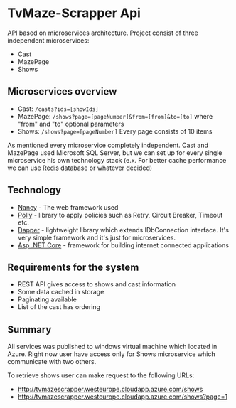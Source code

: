 # TvMaze-Scrapper Api
API based on microservices architecture.
Project consist of three independent microservices:
- Cast
- MazePage
- Shows

## Microservices overview
* Cast: `/casts?ids=[showIds]`
* MazePage: `/shows?page=[pageNumber]&from=[from]&to=[to]` where "from" and "to" optional parameters
* Shows: `/shows?page=[pageNumber]` Every page consists of 10 items

As mentioned every microservice completely independent. Cast and MazePage used Microsoft SQL Server, but we can set up for every single microservice his own technology stack (e.x. For better cache performance we can use [Redis](https://github.com/antirez/redis) database or whatever decided)

## Technology
* [Nancy](https://github.com/NancyFx/Nancy) - The web framework used
* [Polly](https://github.com/App-vNext/Polly) - library to apply policies such as Retry, Circuit Breaker, Timeout etc.
* [Dapper](https://github.com/StackExchange/Dapper) - lightweight library which extends IDbConnection interface. It's very simple framework and it's just for microservices.
* [Asp .NET Core](https://github.com/aspnet/Home) - framework for building internet connected applications

## Requirements for the system
* REST API gives access to shows and cast information
* Some data cached in storage
* Paginating available
* List of the cast has ordering

## Summary
All services was published to windows virtual machine which located in Azure.
Right now user have access only for Shows microservice which communicate with two others.

To retrieve shows user can make request to the following URLs:
* http://tvmazescrapper.westeurope.cloudapp.azure.com/shows
* http://tvmazescrapper.westeurope.cloudapp.azure.com/shows?page=1
